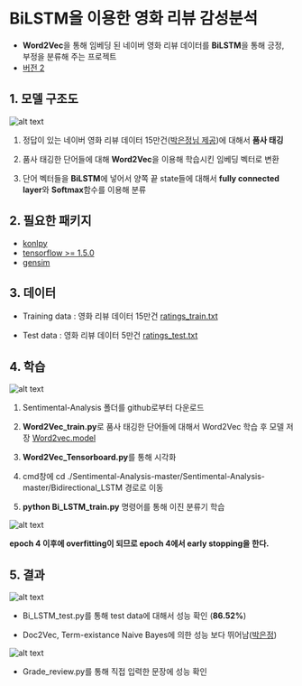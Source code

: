 # BiLSTM을 이용한 영화 리뷰 감성분석
- **Word2Vec**을 통해 임베딩 된 네이버 영화 리뷰 데이터를 **BiLSTM**을 통해 긍정, 부정을 분류해 주는 프로젝트
- [버전 2](https://github.com/MSWon/Sentimental-Analysis-ver2)

## 1. 모델 구조도
![alt text](https://github.com/MSWon/Sentimental-Analysis/blob/master/pic/pic_1.PNG "Model")

1. 정답이 있는 네이버 영화 리뷰 데이터 15만건([박은정님 제공](https://github.com/e9t/nsmc))에 대해서 **품사 태깅**

2. 품사 태깅한 단어들에 대해 **Word2Vec**을 이용해 학습시킨 임베딩 벡터로 변환

3. 단어 벡터들을 **BiLSTM**에 넣어서 양쪽 끝 state들에 대해서 **fully connected layer**와 **Softmax**함수를 이용해 분류

## 2. 필요한 패키지

- [konlpy](http://konlpy.org/en/v0.4.4/)
- [tensorflow >= 1.5.0](https://www.tensorflow.org/)
- [gensim](https://radimrehurek.com/gensim/)

## 3. 데이터

- Training data : 영화 리뷰 데이터 15만건 [ratings_train.txt](https://github.com/e9t/nsmc)

- Test data : 영화 리뷰 데이터 5만건 [ratings_test.txt](https://github.com/e9t/nsmc)

## 4. 학습

![alt text](https://github.com/MSWon/Sentimental-Analysis/blob/master/pic/pic_2.png "Word2Vec Tensorboard")

1. Sentimental-Analysis 폴더를 github로부터 다운로드

2. **Word2Vec_train.py**로 품사 태깅한 단어들에 대해서 Word2Vec 학습 후 모델 저장 [Word2vec.model](https://drive.google.com/file/d/1Jxf_F_ibneTNRe_4glcWTYmj0TgLh8fP/view?usp=sharing)

3. **Word2Vec_Tensorboard.py**를 통해 시각화

4. cmd창에 cd ./Sentimental-Analysis-master/Sentimental-Analysis-master/Bidirectional_LSTM 경로로 이동

5. **python Bi_LSTM_train.py** 명령어를 통해 이진 분류기 학습

![alt text](https://github.com/MSWon/Sentimental-Analysis/blob/master/pic/pic_4.png "Accuracy graph")

   **epoch 4 이후에 overfitting이 되므로 epoch 4에서 early stopping을 한다.**

## 5. 결과

![alt text](https://github.com/MSWon/Sentimental-Analysis/blob/master/pic/pic_3.png "Result table")

- Bi_LSTM_test.py를 통해 test data에 대해서 성능 확인 (**86.52%**)

- Doc2Vec, Term-existance Naive Bayes에 의한 성능 보다 뛰어남([박은정](https://www.slideshare.net/lucypark/nltk-gensim))


![alt text](https://github.com/MSWon/Sentimental-Analysis/blob/master/pic/pic_5.png "Result")


- Grade_review.py를 통해 직접 입력한 문장에 성능 확인
